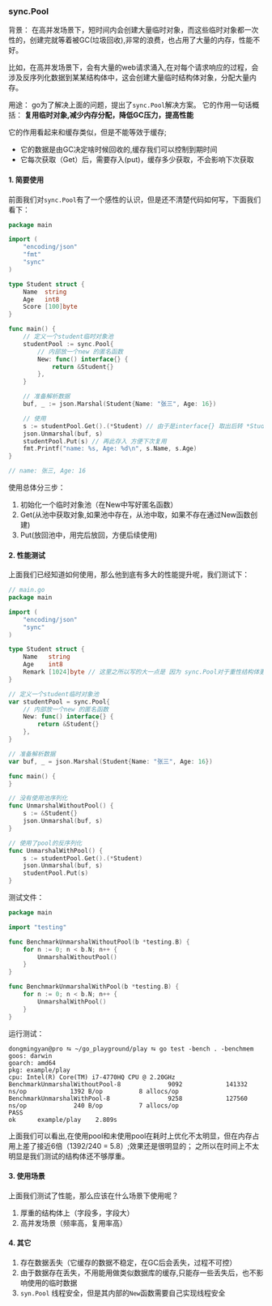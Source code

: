 ### sync.Pool
背景：
在高并发场景下，短时间内会创建大量临时对象，而这些临时对象都一次性的，创建完就等着被GC(垃圾回收),非常的浪费，也占用了大量的内存，性能不好。

比如，在高并发场景下，会有大量的web请求涌入,在对每个请求响应的过程，会涉及反序列化数据到某某结构体中，这会创建大量临时结构体对象，分配大量内存。

用途：
go为了解决上面的问题，提出了`sync.Pool`解决方案。
它的作用一句话概括：
**复用临时对象,减少内存分配，降低GC压力，提高性能**

它的作用看起来和缓存类似，但是不能等效于缓存;
- 它的数据是由GC决定啥时候回收的,缓存我们可以控制到期时间
- 它每次获取（Get）后，需要存入(put)，缓存多少获取，不会影响下次获取

#### 1. 简要使用
前面我们对`sync.Pool`有了一个感性的认识，但是还不清楚代码如何写，下面我们看下：
```go
package main

import (
	"encoding/json"
	"fmt"
	"sync"
)

type Student struct {
	Name  string
	Age   int8
	Score [100]byte
}

func main() {
	// 定义一个student临时对象池
	studentPool := sync.Pool{
		// 内部放一个new 的匿名函数
		New: func() interface{} {
			return &Student{}
		},
	}

	// 准备解析数据
	buf, _ := json.Marshal(Student{Name: "张三", Age: 16})

	// 使用
	s := studentPool.Get().(*Student) // 由于是interface{} 取出后转 *Student
	json.Unmarshal(buf, s)
	studentPool.Put(s) // 再此存入 方便下次复用
	fmt.Printf("name: %s, Age: %d\n", s.Name, s.Age)
}

// name: 张三, Age: 16
```

使用总体分三步：
1. 初始化一个临时对象池（在New中写好匿名函数）
2. Get(从池中获取对象,如果池中存在，从池中取，如果不存在通过New函数创建)
3. Put(放回池中，用完后放回，方便后续使用)

#### 2. 性能测试
上面我们已经知道如何使用，那么他到底有多大的性能提升呢，我们测试下：
```go
// main.go
package main

import (
	"encoding/json"
	"sync"
)

type Student struct {
	Name   string
	Age    int8
	Remark [1024]byte // 这里之所以写的大一点是 因为 sync.Pool对于重性结构体更有效果
}

// 定义一个student临时对象池
var studentPool = sync.Pool{
	// 内部放一个new 的匿名函数
	New: func() interface{} {
		return &Student{}
	},
}

// 准备解析数据
var buf, _ = json.Marshal(Student{Name: "张三", Age: 16})

func main() {
}

// 没有使用池序列化
func UnmarshalWithoutPool() {
	s := &Student{}
	json.Unmarshal(buf, s)
}

// 使用了pool的反序列化
func UnmarshalWithPool() {
	s := studentPool.Get().(*Student)
	json.Unmarshal(buf, s)
	studentPool.Put(s)
}
```

测试文件：
```go
package main

import "testing"

func BenchmarkUnmarshalWithoutPool(b *testing.B) {
	for n := 0; n < b.N; n++ {
		UnmarshalWithoutPool()
	}
}

func BenchmarkUnmarshalWithPool(b *testing.B) {
	for n := 0; n < b.N; n++ {
		UnmarshalWithPool()
	}
}
```

运行测试：
```
dongmingyan@pro ⮀ ~/go_playground/play ⮀ go test -bench . -benchmem
goos: darwin
goarch: amd64
pkg: example/play
cpu: Intel(R) Core(TM) i7-4770HQ CPU @ 2.20GHz
BenchmarkUnmarshalWithoutPool-8             9092            141332 ns/op            1392 B/op          8 allocs/op
BenchmarkUnmarshalWithPool-8                9258            127560 ns/op             240 B/op          7 allocs/op
PASS
ok      example/play    2.809s
```
上面我们可以看出,在使用pool和未使用pool在耗时上优化不太明显，但在内存占用上差了接近6倍（1392/240 = 5.8）;效果还是很明显的；
之所以在时间上不太明显是我们测试的结构体还不够厚重。

#### 3. 使用场景
上面我们测试了性能，那么应该在什么场景下使用呢？
1. 厚重的结构体上（字段多，字段大）
2. 高并发场景（频率高，复用率高）

#### 4. 其它
1. 存在数据丢失（它缓存的数据不稳定，在GC后会丢失，过程不可控）
2. 由于数据存在丢失，不用能用做类似数据库的缓存,只能存一些丢失后，也不影响使用的临时数据
3. `syn.Pool` 线程安全，但是其内部的`New`函数需要自己实现线程安全
